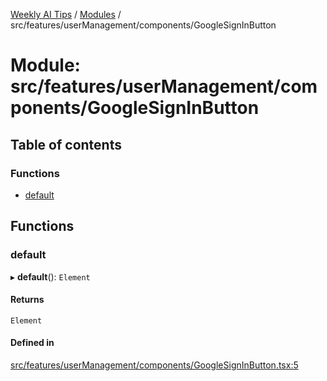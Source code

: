 [Weekly AI Tips](../README.md) / [Modules](../modules.md) / src/features/userManagement/components/GoogleSignInButton

# Module: src/features/userManagement/components/GoogleSignInButton

## Table of contents

### Functions

- [default](src_features_userManagement_components_GoogleSignInButton.md#default)

## Functions

### default

▸ **default**(): `Element`

#### Returns

`Element`

#### Defined in

[src/features/userManagement/components/GoogleSignInButton.tsx:5](https://github.com/alexsoyes/weekly-ai-tips/blob/b3fea4afd71b68632685f2d382621a10bad6affa/src/features/userManagement/components/GoogleSignInButton.tsx#L5)
